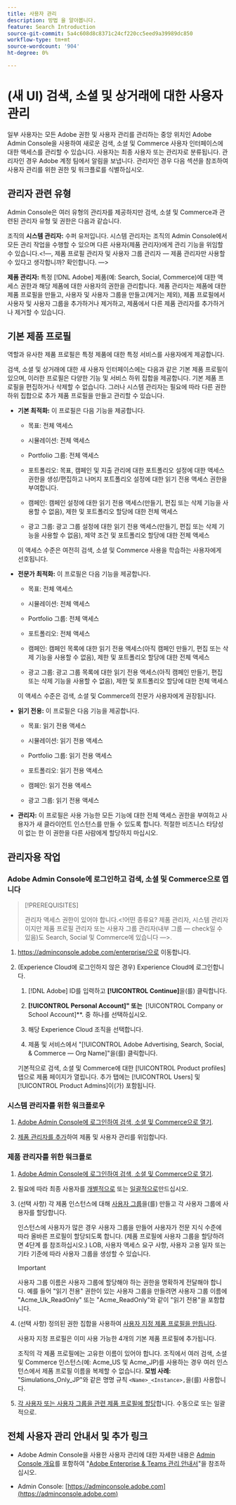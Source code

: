 ```yaml
---
title: 사용자 관리
description: 방법 을 알아봅니다.
feature: Search Introduction
source-git-commit: 5a4c608d8c8371c24cf220cc5eed9a39989dc850
workflow-type: tm+mt
source-wordcount: '904'
ht-degree: 0%

---
```


# (새 UI) 검색, 소셜 및 상거래에 대한 사용자 관리

일부 사용자는 모든 Adobe 권한 및 사용자 관리를 관리하는 중앙 위치인 Adobe Admin Console을 사용하여 새로운 검색, 소셜 및 Commerce 사용자 인터페이스에 대한 액세스를 관리할 수 있습니다. 사용자는 최종 사용자 또는 관리자로 분류됩니다. 관리자인 경우 Adobe 계정 팀에서 알림을 보냅니다. 관리자인 경우 다음 섹션을 참조하여 사용자 관리를 위한 권한 및 워크플로를 식별하십시오.<!-- How can you see what your user role is, or will your Adobe Account Team tell you? -->

## 관리자 관련 유형

Admin Console은 여러 유형의 관리자를 제공하지만 검색, 소셜 및 Commerce과 관련된 관리자 유형 및 권한은 다음과 같습니다.

조직의 **시스템 관리자:** 수퍼 유저입니다. 시스템 관리자는 조직의 Admin Console에서 모든 관리 작업을 수행할 수 있으며 다른 사용자(제품 관리자)에게 관리 기능을 위임할 수 있습니다.&lt;!—, 제품 프로필 관리자 및 사용자 그룹 관리자  — 제품 관리자만 사용할 수 있다고 생각합니까?  확인합니다. —>

**제품 관리자:** 특정 [!DNL Adobe] 제품(예: Search, Social, Commerce)에 대한 액세스 권한과 해당 제품에 대한 사용자의 권한을 관리합니다. 제품 관리자는 제품에 대한 제품 프로필을 만들고, 사용자 및 사용자 그룹을 만들고(제거는 제외), 제품 프로필에서 사용자 및 사용자 그룹을 추가하거나 제거하고, 제품에서 다른 제품 관리자를 추가하거나 제거할 수 있습니다.

<!--
**Product profile admin:** Manages assigned product profiles for individual products. A product profile admin can add (but not remove) users and user groups to the organization; add or remove users and user groups from product profiles; and assign or revoke permissions from product profiles. [I don't think this is applicable: and manage the product roles for product profiles.]

**User group admin:** Manages assigned user groups and their access rights. A user group admin can add or remove users from groups and add or remove user group admins from groups.
-->

## 기본 제품 프로필

역할과 유사한 제품 프로필은 특정 제품에 대한 특정 서비스를 사용자에게 제공합니다.

검색, 소셜 및 상거래에 대한 새 사용자 인터페이스에는 다음과 같은 기본 제품 프로필이 있으며, 이러한 프로필은 다양한 기능 및 서비스 하위 집합을 제공합니다. 기본 제품 프로필을 편집하거나 삭제할 수 없습니다. 그러나 시스템 관리자는 필요에 따라 다른 권한 하위 집합으로 추가 제품 프로필을 만들고 관리할 수 있습니다.

* **기본 최적화:** 이 프로필은 다음 기능을 제공합니다.

   * 목표: 전체 액세스

   * 시뮬레이션: 전체 액세스

   * Portfolio 그룹: 전체 액세스

   * 포트폴리오: 목표, 캠페인 및 지출 관리에 대한 포트폴리오 설정에 대한 액세스 권한을 생성/편집하고 나머지 포트폴리오 설정에 대한 읽기 전용 액세스 권한을 부여합니다.

   * 캠페인: 캠페인 설정에 대한 읽기 전용 액세스(만들기, 편집 또는 삭제 기능을 사용할 수 없음), 제한 및 포트폴리오 할당에 대한 전체 액세스<!-- Is that the correct wording? -->

   * 광고 그룹: 광고 그룹 설정에 대한 읽기 전용 액세스(만들기, 편집 또는 삭제 기능을 사용할 수 없음), 제약 조건 및 포트폴리오 할당에 대한 전체 액세스<!-- Is that the correct wording? -->

  이 액세스 수준은 여전히 검색, 소셜 및 Commerce 사용을 학습하는 사용자에게 선호됩니다.

* **전문가 최적화:** 이 프로필은 다음 기능을 제공합니다.

   * 목표: 전체 액세스

   * 시뮬레이션: 전체 액세스

   * Portfolio 그룹: 전체 액세스

   * 포트폴리오: 전체 액세스

   * 캠페인: 캠페인 목록에 대한 읽기 전용 액세스(아직 캠페인 만들기, 편집 또는 삭제 기능을 사용할 수 없음), 제한 및 포트폴리오 할당에 대한 전체 액세스<!-- Is that the correct wording? -->

   * 광고 그룹: 광고 그룹 목록에 대한 읽기 전용 액세스(아직 캠페인 만들기, 편집 또는 삭제 기능을 사용할 수 없음), 제한 및 포트폴리오 할당에 대한 전체 액세스<!-- Is that the correct wording? -->

  이 액세스 수준은 검색, 소셜 및 Commerce의 전문가 사용자에게 권장됩니다.

* **읽기 전용:** 이 프로필은 다음 기능을 제공합니다.

   * 목표: 읽기 전용 액세스

   * 시뮬레이션: 읽기 전용 액세스

   * Portfolio 그룹: 읽기 전용 액세스

   * 포트폴리오: 읽기 전용 액세스

   * 캠페인: 읽기 전용 액세스

   * 광고 그룹: 읽기 전용 액세스

* **관리자:** 이 프로필은 사용 가능한 모든 기능에 대한 전체 액세스 권한을 부여하고 사용자가 새 클라이언트 인스턴스를 만들 수 있도록 합니다. 적절한 비즈니스 타당성이 없는 한 이 권한을 다른 사람에게 할당하지 마십시오.

<!-- Do I need to include this? If so, adjust wording as needed

## Product-specific instances

 -->

## 관리자용 작업

### Adobe Admin Console에 로그인하고 검색, 소셜 및 Commerce으로 엽니다

>[!PREREQUISITES]
>
>관리자 액세스 권한이 있어야 합니다.&lt;!어떤 종류요? 제품 관리자, 시스템 관리자이지만 제품 프로필 관리자 또는 사용자 그룹 관리자(내부 그룹 — check일 수 있음)도 Search, Social 및 Commerce에 있습니다 —>.

1. https://adminconsole.adobe.com/enterprise/으로 이동합니다.

1. (Experience Cloud에 로그인하지 않은 경우) Experience Cloud에 로그인합니다.

   1. [!DNL Adobe] ID를 입력하고 **[!UICONTROL Continue]**&#x200B;을(를) 클릭합니다.

   1. **[!UICONTROL Personal Account]&quot; 또는 &#x200B;** [!UICONTROL Company or School Account]**.<!-- Will it necessarily be "Company or School Account?" --> 중 하나를 선택하십시오.

   1. 해당 Experience Cloud 조직을 선택합니다.

   1. 제품 및 서비스에서 &quot;[!UICONTROL Adobe Advertising, Search, Social, & Commerce — Org Name]&quot;을(를) 클릭합니다.

   기본적으로 검색, 소셜 및 Commerce에 대한 [!UICONTROL Product profiles] 탭으로 제품 페이지가 열립니다. 추가 탭에는 [!UICONTROL Users] 및 [!UICONTROL Product Admins]이(가) 포함됩니다.

### 시스템 관리자를 위한 워크플로우

1. [Adobe Admin Console에 로그인하여 검색, 소셜 및 Commerce으로 열기](#open-admin-console).

1. [제품 관리자를 추가](https://helpx.adobe.com/enterprise/using/admin-roles.html#enterprise)하여 제품 및 사용자 관리를 위임합니다.

<!-- what else? -->

### 제품 관리자를 위한 워크플로

1. [Adobe Admin Console에 로그인하여 검색, 소셜 및 Commerce으로 열기](#open-admin-console).

1. 필요에 따라 최종 사용자를 [개별적으로](https://helpx.adobe.com/enterprise/using/manage-users-individually.html) 또는 [일괄적으로](https://helpx.adobe.com/enterprise/using/bulk-upload-users.html)만드십시오.

1. (선택 사항) 각 제품 인스턴스에 대해 [사용자 그룹](https://helpx.adobe.com/enterprise/using/user-groups.html)을(를) 만들고 각 사용자 그룹에 사용자를 할당합니다.

   인스턴스에 사용자가 많은 경우 사용자 그룹을 만들어 사용자가 전문 지식 수준에 따라 올바른 프로필이 할당되도록 합니다. (제품 프로필에 사용자 그룹을 할당하려면 4단계 를 참조하십시오.) LOB, 사용자 액세스 요구 사항, 사용자 고용 일자 또는 기타 기준에 따라 사용자 그룹을 생성할 수 있습니다.

   >[!IMPORTANT]
   >
   >사용자 그룹 이름은 사용자 그룹에 할당해야 하는 권한을 명확하게 전달해야 합니다. 예를 들어 &quot;읽기 전용&quot; 권한이 있는 사용자 그룹을 만들려면 사용자 그룹 이름에 &quot;Acme_Uk_ReadOnly&quot; 또는 &quot;Acme_ReadOnly&quot;와 같이 &quot;읽기 전용&quot;을 포함합니다.

1. (선택 사항) 정의된 권한 집합을 사용하여 [사용자 지정 제품 프로필을 만듭니다](https://helpx.adobe.com/enterprise/using/manage-product-profiles.html).

   사용자 지정 프로필은 이미 사용 가능한 4개의 기본 제품 프로필에 추가됩니다.

   조직의 각 제품 프로필에는 고유한 이름이 있어야 합니다. 조직에서 여러 검색, 소셜 및 Commerce 인스턴스(예: Acme_US 및 Acme_JP)를 사용하는 경우 여러 인스턴스에서 제품 프로필 이름을 복제할 수 없습니다. **모범 사례:** &quot;Simulations_Only_JP&quot;와 같은 명명 규칙 `<Name>_<Instance>,`을(를) 사용합니다.

1. [각 사용자 또는 사용자 그룹을 관련 제품 프로필에 할당](https://helpx.adobe.com/enterprise/using/manage-product-profiles.html)합니다. 수동으로 또는 일괄적으로.

## 전체 사용자 관리 안내서 및 추가 링크

* Adobe Admin Console을 사용한 사용자 관리에 대한 자세한 내용은 [Admin Console 개요](https://helpx.adobe.com/enterprise/admin-guide.html)를 포함하여 &quot;[Adobe Enterprise &amp; Teams 관리 안내서](https://helpx.adobe.com/enterprise/using/admin-console.html)&quot;을 참조하십시오.

* Admin Console: [https://adminconsole.adobe.com](https://adminconsole.adobe.com)
